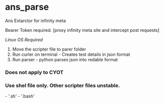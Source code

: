 # ans_parse
Ans Extarctor for infinity meta

Bearer Token required.
[proxy infinity meta site and intercept post requests]

_Linux OS Required_
1. Move the scripter file to parer folder
2. Run curler on terminal - Creates test details in json format
3. Run parser - python parses json into redable format

<h3>Does not apply to CYOT</h3>
<h3>Use shel file only. Other scripter files unstable.</h3>
- '.sh'
- '.bash'
